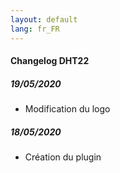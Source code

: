 ```yaml
---
layout: default
lang: fr_FR
---
```


#### Changelog DHT22

##### 19/05/2020
- Modification du logo

##### 18/05/2020

- Création du plugin